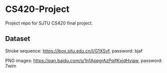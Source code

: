 # CS420-Project
Project repo for SJTU CS420 final project.

## Dataset
Stroke sequence: https://jbox.sjtu.edu.cn/l/G1XSvf, password: bjaf

PNG images: https://pan.baidu.com/s/1n1AppgrAzPqjfKxjdHviaw, password: 7wim

